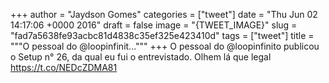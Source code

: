 
+++
author = "Jaydson Gomes"
categories = ["tweet"]
date = "Thu Jun 02 14:17:06 +0000 2016"
draft = false
image = "{TWEET_IMAGE}"
slug = "fad7a5638fe93acbc81d4838c35ef325e423410d"
tags = ["tweet"]
title = """O pessoal do @loopinfinit..."""
+++
O pessoal do @loopinfinito publicou o Setup n° 26, da qual eu fui o entrevistado. Olhem lá que legal https://t.co/NEDcZDMA81
